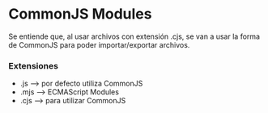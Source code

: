 # CommonJS Modules

Se entiende que, al usar archivos con extensión .cjs, se van a usar la forma de CommonJS para poder importar/exportar archivos.

### Extensiones
- .js --> por defecto utiliza CommonJS
- .mjs --> ECMAScript Modules
- .cjs --> para utilizar CommonJS